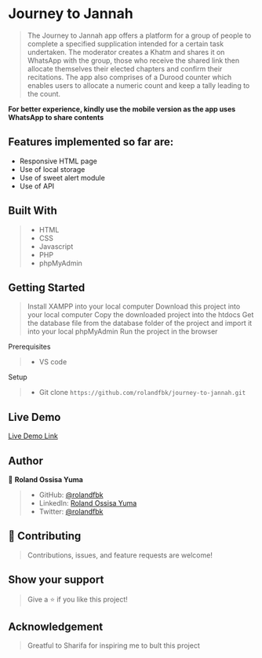 # Journey to Jannah

> The Journey to Jannah app offers a platform for a group of people to complete a specified supplication intended for a certain task undertaken. The moderator creates a Khatm and shares it on WhatsApp with the group,  those who receive the shared link then allocate themselves their elected chapters and confirm their recitations. The app also comprises of a Durood counter which enables users to allocate a numeric count and keep a tally leading to the count.

**For better experience, kindly use the mobile version as the app uses WhatsApp to share contents**

## Features implemented so far are:

- Responsive HTML page
- Use of local storage
- Use of sweet alert module
- Use of API

## Built With

>- HTML
>- CSS
>- Javascript
>- PHP 
>- phpMyAdmin

## Getting Started
> Install XAMPP into your local computer
> Download this project into your local computer
> Copy the downloaded project into the htdocs
> Get the database file from the database folder of the project and import it into your local phpMyAdmin
> Run the project in the browser 

Prerequisites
>- VS code

Setup
>- Git clone `https://github.com/rolandfbk/journey-to-jannah.git`


## Live Demo

[Live Demo Link](https://cheapprice.co.za/journey-to-jannah/)


## Author

👤 **Roland Ossisa Yuma**

>- GitHub: [@rolandfbk](https://github.com/rolandfbk)
>- LinkedIn: [Roland Ossisa Yuma](https://linkedin.com/in/roland-ossisa-yuma)
>- Twitter: [@rolandfbk](https://twitter.com/rolandfbk)

## 🤝 Contributing

>Contributions, issues, and feature requests are welcome!

## Show your support

>Give a ⭐️ if you like this project!

## Acknowledgement

> Greatful to Sharifa for inspiring me to bult this project
